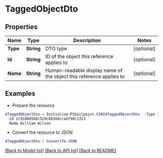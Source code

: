 # TaggedObjectDto
## Properties

Name | Type | Description | Notes
------------ | ------------- | ------------- | -------------
**Type** | **String** | DTO type | [optional] 
**Id** | **String** | ID of the object this reference applies to | [optional] 
**Name** | **String** | Human-readable display name of the object this reference applies to | [optional] 

## Examples

- Prepare the resource
```powershell
$TaggedObjectDto = Initialize-PSSailpoint.V2024TaggedObjectDto  -Type IDENTITY `
 -Id 2c91808568c529c60168cca6f90c1313 `
 -Name William Wilson
```

- Convert the resource to JSON
```powershell
$TaggedObjectDto | ConvertTo-JSON
```

[[Back to Model list]](../README.md#documentation-for-models) [[Back to API list]](../README.md#documentation-for-api-endpoints) [[Back to README]](../README.md)

